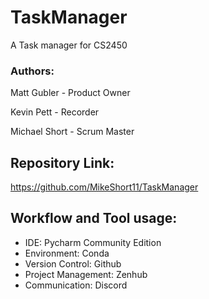 # TaskManager
A Task manager for CS2450

### Authors:
Matt Gubler - Product Owner  

Kevin Pett - Recorder  

Michael Short - Scrum Master  


## Repository Link:
https://github.com/MikeShort11/TaskManager

## Workflow and Tool usage:
- IDE: Pycharm Community Edition
- Environment: Conda
- Version Control: Github
- Project Management: Zenhub
- Communication: Discord
